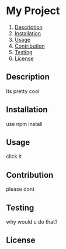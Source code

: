 # My Project  
1. [Description](#description)
2. [Installation](#installation)
3. [Usage](#usage)
4. [Contribution](#contribution)
5. [Testing](#testing)
6. [License](#license)
## Description
Its pretty cool
## Installation
use npm install
## Usage
click it 
## Contribution
please dont 
## Testing <a name="Testing"></a>
why would u do that?
## License

